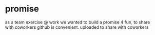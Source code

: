 # promise

as a team exercise @ work we wanted to build a promise 4 fun, to share with coworkers github is convenient. uploaded to share with coworkers
